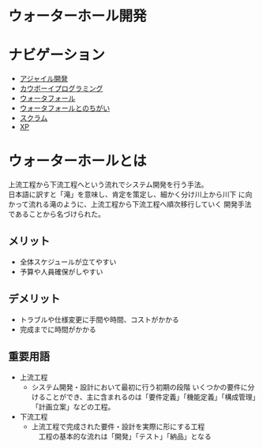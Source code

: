 # ウォーターホール開発
# ナビゲーション
- [アジャイル開発](./azya.md)
- [カウボーイプログラミング](./kau.md)
- [ウォータフォール](./waterfall.md)
- [ウォータフォールとのちがい](./waterfall_2.md)
- [スクラム](./scram.md)
- [XP](./XP.md)

# ウォーターホールとは
上流工程から下流工程へという流れでシステム開発を行う手法。  
日本語に訳すと「滝」を意味し、肯定を策定し、細かく分け川上から川下
に向かって流れる滝のように、上流工程から下流工程へ順次移行していく
開発手法であることから名づけられた。
## メリット
- 全体スケジュールが立てやすい
- 予算や人員確保がしやすい
## デメリット
- トラブルや仕様変更に手間や時間、コストがかかる
- 完成までに時間がかかる
## 重要用語
- 上流工程
    -  システム開発・設計において最初に行う初期の段階
       いくつかの要件に分けることができ、主に含まれるのは「要件定義」「機能定義」「構成管理」「計画立案」などの工程。
- 下流工程
    - 上流工程で完成された要件・設計を実際に形にする工程  
    　工程の基本的な流れは「開発」「テスト」「納品」となる